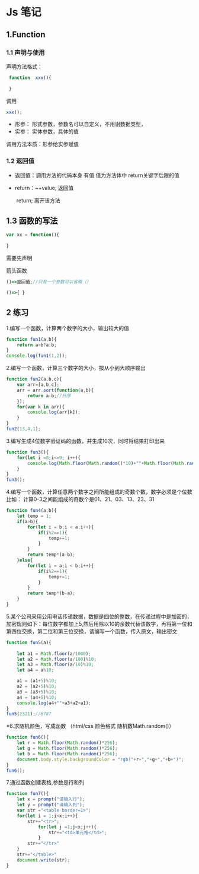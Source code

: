 # Js 笔记



## 1.Function




### 1.1  声明与使用

声明方法格式：

```js
 function  xxx(){
     
 }
```



调用

```js
xxx();
```



- 形参：  形式参数，参数名可以自定义，不用谢数据类型，
- 实参：  实体参数，具体的值

调用方法本质：形参给实参赋值



### 1.2  返回值



- 返回值：调用方法的代码本身  有值  值为方法体中  return关键字后跟的值

- return：~+value;   返回值

  ​				return;  离开该方法



## 1.3  函数的写法



```js
var xx = function(){
    
}
```

需要先声明



箭头函数

```js
()=>返回值;//只有一个参数可以省略（）
```

```js
()=>{ }
```



## 2  练习



1.编写一个函数，计算两个数字的大小，输出较大的值

```js
function fun1(a,b){
	return a>b?a:b;
}
console.log(fun1(1,2));
```

2.编写一个函数，计算三个数字的大小，按从小到大顺序输出

```js
function fun2(a,b,c){
	var arr=[a,b,c];
	arr = arr.sort(function(a,b){
		return a-b;//升序
	});
	for(var k in arr){
		console.log(arr[k]);
	}
}
fun2(13,4,1);
```



3.编写生成4位数字验证码的函数，并生成10次，同时将结果打印出来

```js
function fun3(){
	for(let i =0;i<=9; i++){
		console.log(Math.floor(Math.random()*10)+""+Math.floor(Math.random()*10)+Math.floor(Math.random()*10)+Math.floor(Math.random()*10));
	}
}
fun3();
```



4.编写一个函数，计算任意两个数字之间所能组成的奇数个数，数字必须是个位数
比如： 计算0-3之间能组成的奇数个是01、21、03、13、23、31

```js
function fun4(a,b){
	let temp = 1;
	if(a>b){
		for(let i = b;i < a;i++){
			if(i%2==1){
				temp+=1;
			}
		}
		return temp*(a-b);
	}else{
		for(let i = a;i < b;i++){
			if(i%2==1){
				temp+=1;
			}
		}
		return temp*(b-a);
	}
}
```





5.某个公司采用公用电话传递数据，数据是四位的整数，在传递过程中是加密的，加密规则如下：每位数字都加上5,然后用除以10的余数代替该数字，再将第一位和第四位交换，第二位和第三位交换，请编写一个函数，传入原文，输出密文

```js
function fun5(a){
    
	let a1 = Math.floor(a/1000);
	let a2 = Math.floor(a/100)%10;
	let a3 = Math.floor(a/10)%10;
	let a4 = a%10;

	a1 = (a1+5)%10;
	a2 = (a2+5)%10;
	a3 = (a3+5)%10;
	a4 = (a4+5)%10;
	console.log(a4+""+a3+a2+a1);
}
fun5(2321);//6787
```





*6.求随机颜色，写成函数  （html/css 颜色格式 随机数Math.random()）

```js
function fun6(){
	let r = Math.floor(Math.random()*256);
	let g = Math.floor(Math.random()*256);
	let b = Math.floor(Math.random()*256);
	document.body.style.backgroundColor = "rgb("+r+","+g+","+b+")";
}
fun6();
```





7.通过函数创建表格,参数是行和列

```js
function fun7(){
    let x = prompt("请输入行");
    let y = prompt("请输入列");
	var str ="<table border=1>";
	for(let i = 1;i<x;i++){
		str+="<tr>";
            for(let j =1;j<x;j++){
                str+="<td>单元格</td>";
            }
		str+="</tr>"
	}
	str+="</table>"
	document.write(str);
}
```

